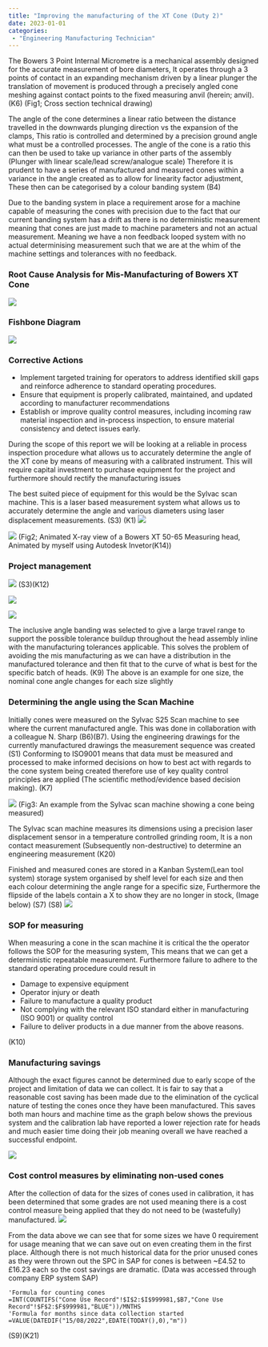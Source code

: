 ```yaml
---
title: "Improving the manufacturing of the XT Cone (Duty 2)"
date: 2023-01-01
categories:
 - "Engineering Manufacturing Technician"
---
```

The Bowers 3 Point Internal Micrometre is a mechanical assembly designed for the accurate measurement of bore diameters, It operates through a 3 points of contact in an expanding mechanism driven by a linear plunger the translation of movement is produced through a precisely angled cone meshing against contact points to the fixed measuring anvil (herein; anvil).  (K6) (Fig1; Cross section technical drawing)


The angle of the cone determines a linear ratio between the distance travelled in the downwards plunging direction vs the expansion of the clamps, This ratio is controlled and determined by a precision ground angle what must be a controlled processes. The angle of the cone is a ratio this can then be used to take up variance in other parts of the assembly (Plunger with linear scale/lead screw/analogue scale) Therefore it is prudent to have a series of manufactured and measured cones within a variance in the angle created as to allow for linearity factor adjustment, These then can be categorised by a colour banding system (B4)

Due to the banding system in place a requirement arose for a machine capable of measuring the cones with precision due to the fact that our current banding system has a drift as there is no deterministic measurement meaning that cones are just made to machine parameters and not an actual measurement. Meaning we have a non feedback looped system with no actual determinising measurement such that we are at the whim of the machine settings and tolerances with no feedback.


### Root Cause Analysis for Mis-Manufacturing of Bowers XT Cone

![](https://i.imgur.com/bczWwk9.png)

### Fishbone Diagram
![](https://i.imgur.com/LOVtESK.png)

### Corrective Actions
-  Implement targeted training for operators to address identified skill gaps and reinforce adherence to standard operating procedures.
- Ensure that equipment is properly calibrated, maintained, and updated according to manufacturer recommendations
-  Establish or improve quality control measures, including incoming raw material inspection and in-process inspection, to ensure material consistency and detect issues early.

During the scope of this report we will be looking at a reliable in process inspection procedure what allows us to accurately determine the angle of the XT cone by means of measuring with a calibrated instrument. This will require capital investment to purchase equipment for the project and furthermore should rectify the manufacturing issues 

The best suited piece of equipment for this would be the Sylvac scan machine. This is a laser based measurement system what allows us to accurately determine the angle and various diameters using laser displacement measurements. 
(S3) (K1)
![](https://i.imgur.com/ryp6yRR.png)

![](https://i.imgur.com/nLlCrld.gif)
(Fig2; Animated X-ray view of a Bowers XT 50-65 Measuring head, Animated by myself using Autodesk Invetor(K14))



### Project management 
![](https://i.imgur.com/lR0BEmA.png)
(S3)(K12)


![](https://i.imgur.com/cWvzsfn.png)

![](https://i.imgur.com/6Iv7LB0.png)

The inclusive angle banding was selected to give a large travel range to support the possible tolerance buildup throughout the head assembly inline with the manufacturing tolerances applicable. This solves the problem of avoiding the mis manufacturing as we can have a distribution in the manufactured tolerance and then fit that to the curve of what is best for the specific batch of heads. (K9)
The above is an example for one size, the nominal cone angle changes for each size slightly 

### Determining the angle using the Scan Machine

Initially cones were measured on the Sylvac S25 Scan machine to see where the current manufactured angle. This was done in collaboration with a colleague N. Sharp (B6)(B7). Using the engineering drawings for the currently manufactured drawings the measurement sequence was created (S1)
Conforming to ISO9001 means that data must be measured and processed to make informed decisions on how to best act with regards to the cone system being created therefore use of key quality control principles are applied (The scientific method/evidence based decision making).  (K7)

![](https://i.imgur.com/bNsXuyS.png)
(Fig3: An example from the Sylvac scan machine showing a cone being measured)

The Sylvac scan machine measures its dimensions using a precision laser displacement sensor in a temperature controlled grinding room, It is a non contact measurement (Subsequently non-destructive) to determine an engineering measurement (K20)

Finished and measured cones are stored in a Kanban System(Lean tool system) storage system organised by shelf level for each size and then each colour determining the angle range for a specific size, Furthermore the flipside of the labels contain a X to show they are no longer in stock, (Image below) (S7) (S8)
![](https://i.imgur.com/Tx0bsWY.png)


### SOP for measuring 
When measuring a cone in the scan machine it is critical the the operator follows the SOP for the measuring system, This means that we can get a deterministic repeatable measurement. Furthermore failure to adhere to the standard operating procedure could result in 
- Damage to expensive equipment
- Operator injury or death
- Failure to manufacture a quality product
- Not complying with the relevant ISO standard either in manufacturing (ISO 9001) or quality control
- Failure to deliver products in a due manner from the above reasons.

(K10)

### Manufacturing savings 
Although the exact figures cannot be determined due to early scope of the project and limitation of data we can 
collect. It is fair to say that a reasonable cost saving has been made due to the elimination of the cyclical nature of testing the cones once they have been manufactured. This saves both man hours and machine time as the graph below shows the previous system and the calibration lab have reported a lower rejection rate for heads and much easier time doing their job meaning overall we have reached a successful endpoint.

![](https://i.imgur.com/iI91STU.png)

### Cost control measures by eliminating non-used cones
After the collection of data for the sizes of cones used in calibration, it has been determined that some grades are not used meaning there is a cost control measure being applied that they do not need to be (wastefully) manufactured. 
![](https://i.imgur.com/hPq2QXb.png)

From the data above we can see that for some sizes we have 0 requirement for usage meaning that we can save out on even creating them in the first place. Although there is not much historical data for the prior unused cones as they were thrown out the SPC in SAP for cones is between ~£4.52 to £16.23 each so the cost savings are dramatic.
(Data was accessed through company ERP system SAP)


```
'Formula for counting cones
=INT(COUNTIFS("Cone Use Record"!$I$2:$I$999981,$B7,"Cone Use Record"!$F$2:$F$999981,"BLUE"))/MNTHS
'Formula for months since data collection started
=VALUE(DATEDIF("15/08/2022",EDATE(TODAY(),0),"m"))
```
(S9)(K21)
